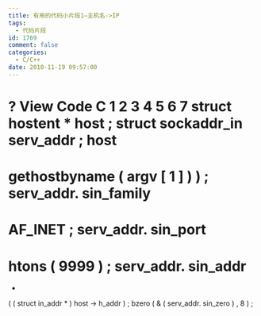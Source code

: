 ```yaml
---
title: 有用的代码小片段1–主机名->IP
tags:
  - 代码片段
id: 1769
comment: false
categories:
  - C/C++
date: 2010-11-19 09:57:00
---
```


?
View Code
C
1
2
3
4
5
6
7
struct
hostent
*
host
;
struct
sockaddr_in serv_addr
;
host
=
gethostbyname
(
argv
[
1
]
)
)
;
serv_addr.
sin_family
=
AF_INET
;
serv_addr.
sin_port
=
htons
(
9999
)
;
serv_addr.
sin_addr
=
*
(
(
struct
in_addr
*
)
host
->
h_addr
)
;
bzero
(
&
(
serv_addr.
sin_zero
)
,
8
)
;